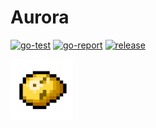 # Aurora
[![go-test](https://github.com/MR5356/aurora/workflows/Go%20Test/badge.svg?branch=master)](https://github.com/MR5356/aurora/actions?query=branch%3Amaster)
[![go-report](https://goreportcard.com/badge/github.com/MR5356/aurora)](https://goreportcard.com/report/github.com/MR5356/aurora)
[![release](https://img.shields.io/github/v/release/MR5356/aurora)](https://github.com/MR5356/aurora/releases)

<img src="./logo/logo.svg" width="100">
